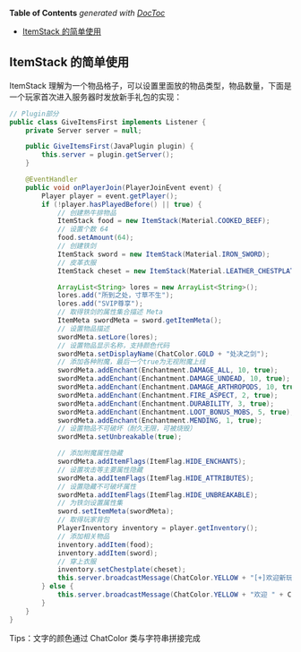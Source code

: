 <!-- START doctoc generated TOC please keep comment here to allow auto update -->
<!-- DON'T EDIT THIS SECTION, INSTEAD RE-RUN doctoc TO UPDATE -->
**Table of Contents**  *generated with [DocToc](https://github.com/thlorenz/doctoc)*

- [ItemStack 的简单使用](#itemstack-%E7%9A%84%E7%AE%80%E5%8D%95%E4%BD%BF%E7%94%A8)

<!-- END doctoc generated TOC please keep comment here to allow auto update -->

## ItemStack 的简单使用

ItemStack 理解为一个物品格子，可以设置里面放的物品类型，物品数量，下面是一个玩家首次进入服务器时发放新手礼包的实现：

```java
// Plugin部分
public class GiveItemsFirst implements Listener {
    private Server server = null;

    public GiveItemsFirst(JavaPlugin plugin) {
        this.server = plugin.getServer();
    }

    @EventHandler
    public void onPlayerJoin(PlayerJoinEvent event) {
        Player player = event.getPlayer();
        if (!player.hasPlayedBefore() || true) {
            // 创建熟牛排物品
            ItemStack food = new ItemStack(Material.COOKED_BEEF);
            // 设置个数 64
            food.setAmount(64);
            // 创建铁剑
            ItemStack sword = new ItemStack(Material.IRON_SWORD);
            // 皮革衣服
            ItemStack cheset = new ItemStack(Material.LEATHER_CHESTPLATE);

            ArrayList<String> lores = new ArrayList<String>();
            lores.add("所到之处，寸草不生");
            lores.add("SVIP尊享");
            // 取得铁剑的属性集合描述 Meta
            ItemMeta swordMeta = sword.getItemMeta();
            // 设置物品描述
            swordMeta.setLore(lores);
            // 设置物品显示名称，支持颜色代码
            swordMeta.setDisplayName(ChatColor.GOLD + "处决之剑");
            // 添加各种附魔，最后一个true为无视附魔上线
            swordMeta.addEnchant(Enchantment.DAMAGE_ALL, 10, true);
            swordMeta.addEnchant(Enchantment.DAMAGE_UNDEAD, 10, true);
            swordMeta.addEnchant(Enchantment.DAMAGE_ARTHROPODS, 10, true);
            swordMeta.addEnchant(Enchantment.FIRE_ASPECT, 2, true);
            swordMeta.addEnchant(Enchantment.DURABILITY, 3, true);
            swordMeta.addEnchant(Enchantment.LOOT_BONUS_MOBS, 5, true);
            swordMeta.addEnchant(Enchantment.MENDING, 1, true);
            // 设置物品不可破坏（耐久无限，可被烧毁）
            swordMeta.setUnbreakable(true);

            // 添加附魔属性隐藏
            swordMeta.addItemFlags(ItemFlag.HIDE_ENCHANTS);
            // 设置攻击等主要属性隐藏
            swordMeta.addItemFlags(ItemFlag.HIDE_ATTRIBUTES);
            // 设置隐藏不可破坏属性
            swordMeta.addItemFlags(ItemFlag.HIDE_UNBREAKABLE);
            // 为铁剑设置属性集
            sword.setItemMeta(swordMeta);
            // 取得玩家背包
            PlayerInventory inventory = player.getInventory();
            // 添加相关物品
            inventory.addItem(food);
            inventory.addItem(sword);
            // 穿上衣服
            inventory.setChestplate(cheset);
            this.server.broadcastMessage(ChatColor.YELLOW + "[+]欢迎新玩家 " + ChatColor.GREEN + player.getName() + " " + ChatColor.YELLOW + "加入游戏。");
        } else {
            this.server.broadcastMessage(ChatColor.YELLOW + "欢迎 " + ChatColor.GREEN + player.getName() + " " + ChatColor.YELLOW + "加入游戏。");
        }
    }
}

```

Tips：文字的颜色通过 ChatColor 类与字符串拼接完成
